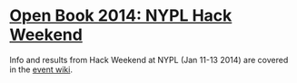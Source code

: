 [Open Book 2014: NYPL Hack Weekend](https://github.com/openbook2014/nypl-hack-weekend/wiki)
=================

Info and results from Hack Weekend at NYPL (Jan 11-13 2014) are covered in the [event wiki](https://github.com/openbook2014/nypl-hack-weekend/wiki).
